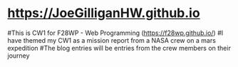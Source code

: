 # https://JoeGilliganHW.github.io

#This is CW1 for F28WP - Web Programming (https://f28wp.github.io/)
#I have themed my CW1 as a mission report from a NASA crew on a mars expedition
#The blog entries will be entries from the crew members on their journey
